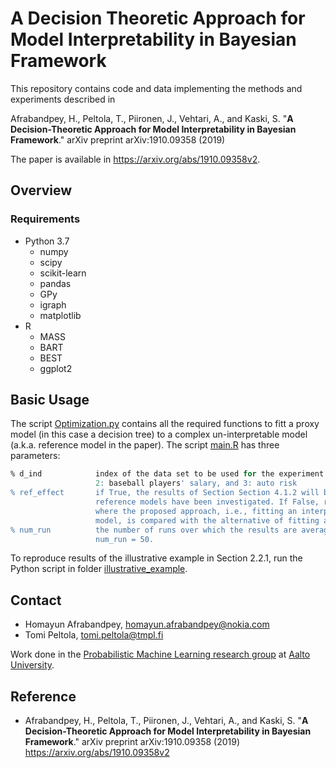 # A Decision Theoretic Approach for Model Interpretability in Bayesian Framework

This repository contains code and data implementing the methods and experiments described in

Afrabandpey, H., Peltola, T., Piironen, J., Vehtari, A., and Kaski, S. "**A Decision-Theoretic Approach for Model Interpretability in Bayesian Framework**." arXiv preprint arXiv:1910.09358 (2019)

The paper is available in https://arxiv.org/abs/1910.09358v2. 

## Overview

### Requirements

 * Python 3.7
    * numpy
    * scipy
    * scikit-learn
    * pandas
    * GPy
    * igraph
    * matplotlib
 * R
    * MASS
    * BART
    * BEST
    * ggplot2

## Basic Usage

The script [Optimization.py](Optimization.py) contains all the required functions to fitt a proxy model (in this case a decision tree) to a complex un-interpretable model (a.k.a. reference model in the paper). The script [main.R](main.R) has three parameters:

```R
% d_ind            index of the data set to be used for the experiment. possible options are 1: body fat,
                   2: baseball players' salary, and 3: auto risk
% ref_effect       if True, the results of Section Section 4.1.2 will be reproduced where the effect of different
                   reference models have been investigated. If False, results of Section 4.1.3 will be reproduced
                   where the proposed approach, i.e., fitting an interpretable proxy model to the complex reference
                   model, is compared with the alternative of fitting a-priori interpretable model to the data.
% num_run          the number of runs over which the results are averaged. results of the paper are produced with
                   num_run = 50.
```
To reproduce results of the illustrative example in Section 2.2.1, run the Python script in folder [illustrative_example](illustrative_example).

## Contact

 * Homayun Afrabandpey, homayun.afrabandpey@nokia.com
 * Tomi Peltola, tomi.peltola@tmpl.fi
 
 Work done in the [Probabilistic Machine Learning research group](https://research.cs.aalto.fi/pml/) at [Aalto University](https://www.aalto.fi/fi).
 
 ## Reference

 * Afrabandpey, H., Peltola, T., Piironen, J., Vehtari, A., and Kaski, S. "**A Decision-Theoretic Approach for Model Interpretability in Bayesian Framework**." arXiv preprint arXiv:1910.09358 (2019) https://arxiv.org/abs/1910.09358v2
